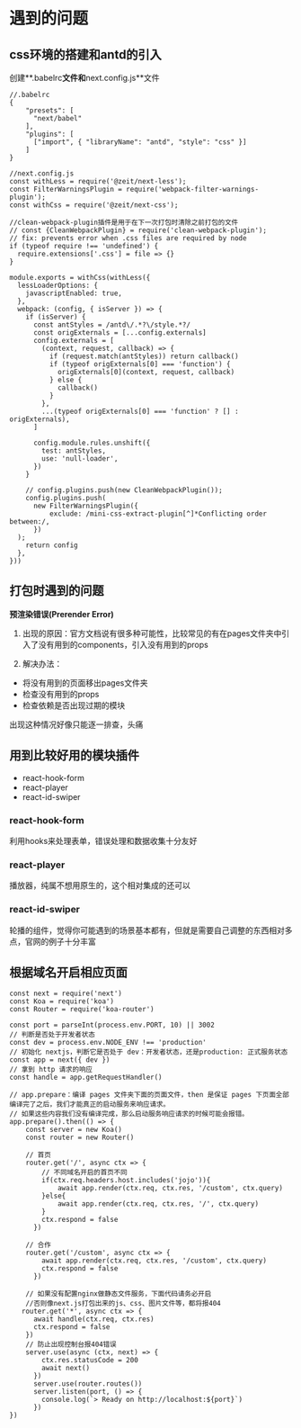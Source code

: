 # 遇到的问题
## css环境的搭建和antd的引入
创建**.babelrc**文件和**next.config.js**文件  

```
//.babelrc
{
    "presets": [
      "next/babel"
    ],
    "plugins": [
      ["import", { "libraryName": "antd", "style": "css" }]
    ]
}

```

```
//next.config.js
const withLess = require('@zeit/next-less');
const FilterWarningsPlugin = require('webpack-filter-warnings-plugin');
const withCss = require('@zeit/next-css');

//clean-webpack-plugin插件是用于在下一次打包时清除之前打包的文件
// const {CleanWebpackPlugin} = require('clean-webpack-plugin');
// fix: prevents error when .css files are required by node
if (typeof require !== 'undefined') {
  require.extensions['.css'] = file => {}
}

module.exports = withCss(withLess({
  lessLoaderOptions: {
    javascriptEnabled: true,
  },
  webpack: (config, { isServer }) => {
    if (isServer) {
      const antStyles = /antd\/.*?\/style.*?/
      const origExternals = [...config.externals]
      config.externals = [
        (context, request, callback) => {
          if (request.match(antStyles)) return callback()
          if (typeof origExternals[0] === 'function') {
            origExternals[0](context, request, callback)
          } else {
            callback()
          }
        },
        ...(typeof origExternals[0] === 'function' ? [] : origExternals),
      ]

      config.module.rules.unshift({
        test: antStyles,
        use: 'null-loader',
      })
    }

    // config.plugins.push(new CleanWebpackPlugin());
    config.plugins.push(
      new FilterWarningsPlugin({
          exclude: /mini-css-extract-plugin[^]*Conflicting order between:/,
      })
  );
    return config
  },
}))

```

## 打包时遇到的问题
**预渲染错误(Prerender Error)**  

1. 出现的原因：官方文档说有很多种可能性，比较常见的有在pages文件夹中引入了没有用到的components，引入没有用到的props  

2. 解决办法：  

- 将没有用到的页面移出pages文件夹
- 检查没有用到的props
- 检查依赖是否出现过期的模块  

出现这种情况好像只能逐一排查，头痛

## 用到比较好用的模块插件
- react-hook-form
- react-player
- react-id-swiper

### react-hook-form
利用hooks来处理表单，错误处理和数据收集十分友好

### react-player
播放器，纯属不想用原生的，这个相对集成的还可以

### react-id-swiper
轮播的组件，觉得你可能遇到的场景基本都有，但就是需要自己调整的东西相对多点，官网的例子十分丰富

## 根据域名开启相应页面
```
const next = require('next')
const Koa = require('koa')
const Router = require('koa-router')

const port = parseInt(process.env.PORT, 10) || 3002
// 判断是否处于开发者状态
const dev = process.env.NODE_ENV !== 'production'
// 初始化 nextjs，判断它是否处于 dev：开发者状态，还是production: 正式服务状态
const app = next({ dev })
// 拿到 http 请求的响应
const handle = app.getRequestHandler()

// app.prepare：编译 pages 文件夹下面的页面文件，then 是保证 pages 下页面全部编译完了之后，我们才能真正的启动服务来响应请求。
// 如果这些内容我们没有编译完成，那么启动服务响应请求的时候可能会报错。
app.prepare().then(() => {
    const server = new Koa()
    const router = new Router()

    // 首页
    router.get('/', async ctx => {
        // 不同域名开启的首页不同
        if(ctx.req.headers.host.includes('jojo')){
            await app.render(ctx.req, ctx.res, '/custom', ctx.query)
        }else{
            await app.render(ctx.req, ctx.res, '/', ctx.query)
        }
        ctx.respond = false
      })

    // 合作
    router.get('/custom', async ctx => {
        await app.render(ctx.req, ctx.res, '/custom', ctx.query)
        ctx.respond = false
      })

    // 如果没有配置nginx做静态文件服务，下面代码请务必开启
    //否则像next.js打包出来的js、css、图片文件等，都将报404
   router.get('*', async ctx => {
      await handle(ctx.req, ctx.res)
      ctx.respond = false
    })
    // 防止出现控制台报404错误
    server.use(async (ctx, next) => {
        ctx.res.statusCode = 200
        await next()
      })
      server.use(router.routes())
      server.listen(port, () => {
        console.log(`> Ready on http://localhost:${port}`)
      })
})
```